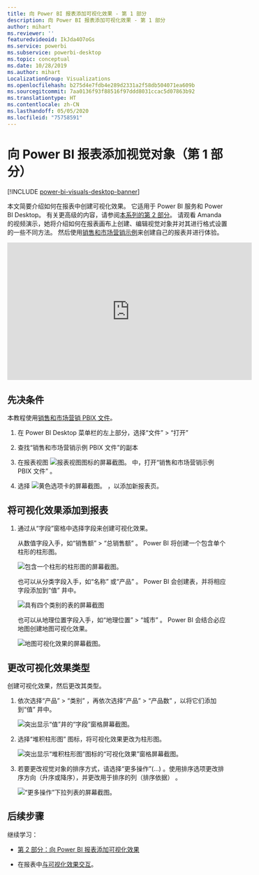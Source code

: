 ```yaml
---
title: 向 Power BI 报表添加可视化效果 - 第 1 部分
description: 向 Power BI 报表添加可视化效果 - 第 1 部分
author: mihart
ms.reviewer: ''
featuredvideoid: IkJda4O7oGs
ms.service: powerbi
ms.subservice: powerbi-desktop
ms.topic: conceptual
ms.date: 10/28/2019
ms.author: mihart
LocalizationGroup: Visualizations
ms.openlocfilehash: b275d4e7fdb4e289d2331a2f58db504071ea609b
ms.sourcegitcommit: 7aa0136f93f88516f97ddd8031ccac5d07863b92
ms.translationtype: HT
ms.contentlocale: zh-CN
ms.lasthandoff: 05/05/2020
ms.locfileid: "75758591"
---
```

# <a name="add-visuals-to-a-power-bi-report-part-1"></a>向 Power BI 报表添加视觉对象（第 1 部分）

[!INCLUDE [power-bi-visuals-desktop-banner](../includes/power-bi-visuals-desktop-banner.md)]

本文简要介绍如何在报表中创建可视化效果。 它适用于 Power BI 服务和 Power BI Desktop。 有关更高级的内容，请参阅[本系列的第 2 部分](power-bi-report-add-visualizations-ii.md)。 请观看 Amanda 的视频演示，她将介绍如何在报表画布上创建、编辑视觉对象并对其进行格式设置的一些不同方法。 然后使用[销售和市场营销示例](../sample-datasets.md)来创建自己的报表并进行体验。

<iframe width="560" height="315" src="https://www.youtube.com/embed/IkJda4O7oGs" frameborder="0" allowfullscreen></iframe>

## <a name="prerequisites"></a>先决条件

本教程使用[销售和市场营销 PBIX 文件](https://download.microsoft.com/download/9/7/6/9767913A-29DB-40CF-8944-9AC2BC940C53/Sales%20and%20Marketing%20Sample%20PBIX.pbix)。

1. 在 Power BI Desktop 菜单栏的左上部分，选择“文件” > “打开”  
   
2. 查找“销售和市场营销示例 PBIX 文件”的副本 

1. 在报表视图 ![报表视图图标的屏幕截图。](media/power-bi-visualization-kpi/power-bi-report-view.png) 中，打开“销售和市场营销示例 PBIX 文件”  。

1. 选择 ![黄色选项卡的屏幕截图。](media/power-bi-visualization-kpi/power-bi-yellow-tab.png) ，以添加新报表页。

## <a name="add-visualizations-to-the-report"></a>将可视化效果添加到报表

1. 通过从“字段”窗格中选择字段来创建可视化效果。 

    从数值字段入手，如“销售额” > “总销售额”   。 Power BI 将创建一个包含单个柱形的柱形图。

    ![包含一个柱形的柱形图的屏幕截图。](media/power-bi-report-add-visualizations-i/power-bi-column-chart.png)

    也可以从分类字段入手，如“名称”  或“产品”  。 Power BI 会创建表，并将相应字段添加到“值”  井中。

    ![具有四个类别的表的屏幕截图](media/power-bi-report-add-visualizations-i/power-bi-product.png)

    也可以从地理位置字段入手，如“地理位置”   > “城市”  。 Power BI 会结合必应地图创建地图可视化效果。

    ![地图可视化效果的屏幕截图。](media/power-bi-report-add-visualizations-i/power-bi-maps.png)

## <a name="change-the-type-of-visualization"></a>更改可视化效果类型

 创建可视化效果，然后更改其类型。 
 
 1. 依次选择“产品”   > “类别”  ，再依次选择“产品”   > “产品数”  ，以将它们添加到“值”  井中。

    ![突出显示“值”井的“字段”窗格屏幕截图。](media/power-bi-report-add-visualizations-i/power-bi-create-visual.png)

1. 选择“堆积柱形图”  图标，将可视化效果更改为柱形图。

   ![突出显示“堆积柱形图”图标的“可视化效果”窗格屏幕截图。](media/power-bi-report-add-visualizations-i/power-bi-convert.png)

1. 若要更改视觉对象的排序方式，请选择“更多操作”(…)  。使用排序选项更改排序方向（升序或降序），并更改用于排序的列（排序依据）  。

   ![“更多操作”下拉列表的屏幕截图。](media/power-bi-report-add-visualizations-i/power-bi-sort.png)
  
## <a name="next-steps"></a>后续步骤

 继续学习：

* [第 2 部分：向 Power BI 报表添加可视化效果](power-bi-report-add-visualizations-ii.md)

* 在报表中[与可视化效果交互](../consumer/end-user-reading-view.md)。

